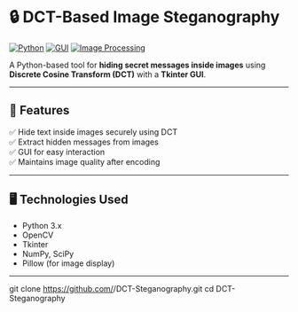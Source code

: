 # 🔒 DCT-Based Image Steganography

[![Python](https://img.shields.io/badge/Python-3.8%2B-blue)]()
[![GUI](https://img.shields.io/badge/GUI-Tkinter-green)]()
[![Image Processing](https://img.shields.io/badge/Image%20Processing-OpenCV-orange)]()

A Python-based tool for **hiding secret messages inside images** using **Discrete Cosine Transform (DCT)** with a **Tkinter GUI**.

---

## 📌 Features
✅ Hide text inside images securely using DCT  
✅ Extract hidden messages from images  
✅ GUI for easy interaction  
✅ Maintains image quality after encoding  

---

## 🖥️ Technologies Used
- Python 3.x
- OpenCV
- Tkinter
- NumPy, SciPy
- Pillow (for image display)

---


git clone https://github.com/<your-username>/DCT-Steganography.git
cd DCT-Steganography
